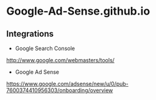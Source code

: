 
# Google-Ad-Sense.github.io


## Integrations

- Google Search Console

http://www.google.com/webmasters/tools/

- Google Ad Sense

https://www.google.com/adsense/new/u/0/pub-7600374410956303/onboarding/overview

